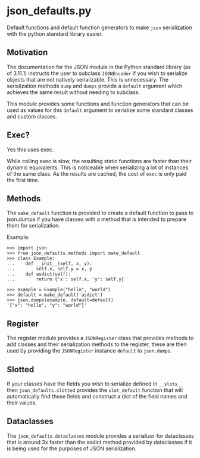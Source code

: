 # json_defaults.py #

Default functions and default function generators to make `json` serialization
with the python standard library easier.

## Motivation ##

The documentation for the JSON module in the Python standard library (as of 3.11.1)
instructs the user to subclass `JSONEncoder` if you wish to serialize objects
that are not natively serializable. This is unnecessary. The serialization methods 
`dump` and `dumps` provide a `default` argument which achieves the same result 
without needing to subclass.

This module provides some functions and function generators that can be used as
values for this `default` argument to serialize some standard classes and custom
classes.


## Exec? ##

Yes this uses exec. 

While calling exec is slow, the resulting static functions are faster than their
dynamic equivalents. This is noticeable when serializing a lot of instances of 
the same class. As the results are cached, the cost of `exec` is only paid the 
first time.

## Methods ##

The `make_default` function is provided to create a default function to pass
to json.dumps if you have classes with a method that is intended to prepare
them for serialization.

Example:
```pycon
>>> import json
>>> from json_defaults.methods import make_default
>>> class Example:
...    def __init__(self, x, y):
...        self.x, self.y = x, y
...    def asdict(self):
...        return {'x': self.x, 'y': self.y}
       
>>> example = Example("hello", "world")
>>> default = make_default('asdict')
>>> json.dumps(example, default=default)
'{"x": "hello", "y": "world"}'
```

## Register ##

The register module provides a `JSONRegister` class that provides methods
to add classes and their serialization methods to the register, these are 
then used by providing the `JSONRegister` instance `default` to `json.dumps`.

## Slotted ##

If your classes have the fields you wish to serialize defined in `__slots__` then
`json_defaults.slotted` provides the `slot_default` function that will 
automatically find these fields and construct a dict of the field names
and their values.

## Dataclasses ##

The `json_defaults.dataclasses` module provides a serializer for dataclasses
that is around 3x faster than the asdict method provided by dataclasses if it is 
being used for the purposes of JSON serialization.
